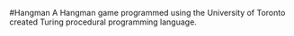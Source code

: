 #Hangman
A Hangman game programmed using the University of Toronto created Turing procedural programming language.